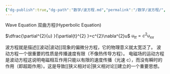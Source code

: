 ```yaml
---
{"dg-publish":true,"dg-path":"数学/波方程.md","permalink":"/数学/波方程/","dgPassFrontmatter":true,"noteIcon":"","created":"2024-04-16T13:01:27.423+08:00","updated":"2024-04-29T18:38:28.364+08:00"}
---
```


Wave Equation
双曲方程(Hyperbolic Equation)

$\dfrac{\partial^{2}{u} }{\partial{t}^{2} }=c^{2}\nabla^{2}u$
$u_{tt}=c^{2}u_{xx}$


波方程就是描述[[波动\|波动]]现象的偏微分方程，它的物理意义就太宽泛了。
波动方程一个很重要的性质是传播速度有限（不像热传导方程）。
电磁场的运动方程是波动方程这说明电磁相互作用只能以有限的速度传播（光速 c），而没有瞬时的作用（即超距作用）。这是导致[[狭义相对论\|狭义相对论]]建立的一个重要思想。

